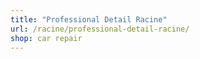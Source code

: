 ```yaml
---
title: "Professional Detail Racine"
url: /racine/professional-detail-racine/
shop: car repair
---
```

